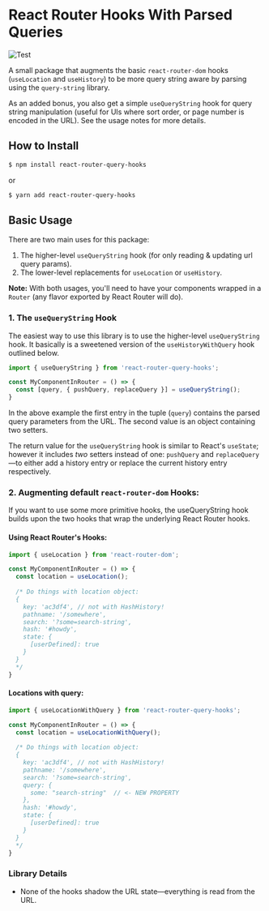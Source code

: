 # React Router Hooks With Parsed Queries

![Test](https://github.com/aaronpanch/react-router-query-hooks/workflows/Test/badge.svg)

A small package that augments the basic `react-router-dom` hooks (`useLocation` and `useHistory`) to be more query string aware by parsing using the `query-string` library.

As an added bonus, you also get a simple `useQueryString` hook for query string manipulation (useful for UIs where sort order, or page number is encoded in the URL).  See the usage notes for more details.

## How to Install
```bash
$ npm install react-router-query-hooks
```
or 
```bash
$ yarn add react-router-query-hooks
```
## Basic Usage
There are two main uses for this package:

1. The higher-level `useQueryString` hook (for only reading & updating url query params).
2. The lower-level replacements for `useLocation` or `useHistory`.

**Note:** With both usages, you'll need to have your components wrapped in a `Router` (any flavor exported by React Router will do).

### 1. The `useQueryString` Hook
The easiest way to use this library is to use the higher-level `useQueryString` hook. It basically is a sweetened version of the `useHistoryWithQuery` hook outlined below.

```jsx
import { useQueryString } from 'react-router-query-hooks';

const MyComponentInRouter = () => {
  const [query, { pushQuery, replaceQuery }] = useQueryString();
}
```
In the above example the first entry in the tuple (`query`) contains the parsed query parameters from the URL.  The second value is an object containing two setters.

The return value for the `useQueryString` hook is similar to React's `useState`; however it includes _two_ setters instead of one: `pushQuery` and `replaceQuery`—to either add a history entry or replace the current history entry respectively.

### 2. Augmenting default `react-router-dom` Hooks:
If you want to use some more primitive hooks, the useQueryString hook builds upon the two hooks that wrap the underlying React Router hooks.

#### Using React Router's Hooks:
```jsx
import { useLocation } from 'react-router-dom';

const MyComponentInRouter = () => {
  const location = useLocation();
  
  /* Do things with location object:
  {
    key: 'ac3df4', // not with HashHistory!
    pathname: '/somewhere',
    search: '?some=search-string',
    hash: '#howdy',
    state: {
      [userDefined]: true
    }
  }
  */
}
```

#### Locations with query:
```jsx
import { useLocationWithQuery } from 'react-router-query-hooks';

const MyComponentInRouter = () => {
  const location = useLocationWithQuery();
  
  /* Do things with location object:
  {
    key: 'ac3df4', // not with HashHistory!
    pathname: '/somewhere',
    search: '?some=search-string',
    query: {
      some: "search-string"  // <- NEW PROPERTY
    },
    hash: '#howdy',
    state: {
      [userDefined]: true
    }
  }
  */
}
```

### Library Details

- None of the hooks shadow the URL state—everything is read from the URL.
